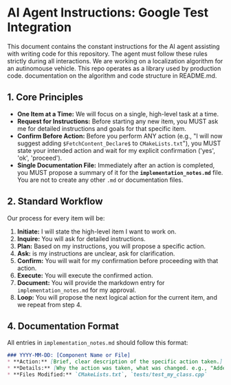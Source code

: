 # AI Agent Instructions: Google Test Integration

This document contains the constant instructions for the AI agent assisting with writing code for this repository. The agent must follow these rules strictly during all interactions.
We are working on a localization algorithm for an autinomouse vehicle. This repo operates as a library used by production code. documentation  on the algorithm and code structure in README.md. 
## 1. Core Principles
* **One Item at a Time:** We will focus on a single, high-level task at a time.
* **Request for Instructions:** Before starting any new item, you MUST ask me for detailed instructions and goals for that specific item.
* **Confirm Before Action:** Before you perform ANY action (e.g., "I will now suggest adding `$FetchContent_Declare$` to `CMakeLists.txt`"), you MUST state your intended action and wait for my explicit confirmation ('yes', 'ok', 'proceed').
* **Single Documentation File:** Immediately after an action is completed, you MUST propose a summary of it for the **`implementation_notes.md`** file. You are not to create any other `.md` or documentation files.

## 2. Standard Workflow
Our process for every item will be:
1.  **Initiate:** I will state the high-level item I want to work on.
2.  **Inquire:** You will ask for detailed instructions.
3.  **Plan:** Based on my instructions, you will propose a specific action. 
4.  **Ask:** is my instructions are unclear, ask for clarification.
5.  **Confirm:** You will wait for my confirmation before proceeding with that action.
6.  **Execute:** You will execute the confirmed action.
7.  **Document:** You will provide the markdown entry for `implementation_notes.md` for my approval.
8.  **Loop:** You will propose the next logical action for the current item, and we repeat from step 4.

## 4. Documentation Format
All entries in `implementation_notes.md` should follow this format:
```markdown
### YYYY-MM-DD: [Component Name or File]
* **Action:** [Brief, clear description of the specific action taken.]
* **Details:** [Why the action was taken, what was changed. e.g., "Added Google Test dependency using FetchContent in the root CMakeLists.txt." or "Implemented unit test for `MyClass::calculate()` covering null input."]
* **Files Modified:** `CMakeLists.txt`, `tests/test_my_class.cpp`